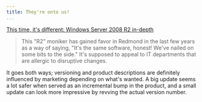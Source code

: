 ```yaml
---
title: They're onto us!
...
```


[This time, it's different: Windows Server 2008 R2 in-depth](http://arstechnica.com/microsoft/news/2009/12/windows-server-2008-r2-in-depth.ars)

> This "R2" moniker has gained favor in Redmond in the last few years as a way
> of saying, "It's the same software, honest! We've nailed on some bits to the
> side." It's supposed to appeal to IT departments that are allergic to
> disruptive changes.

It goes both ways; versioning and product descriptions are definitely influenced by marketing depending on what's wanted. A big update seems a lot safer when served as an incremental bump in the product, and a small update can look more impressive by revving the actual version number.
